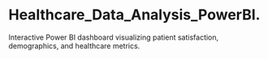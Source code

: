 # Healthcare_Data_Analysis_PowerBI.
Interactive Power BI dashboard visualizing patient satisfaction, demographics, and healthcare metrics.
